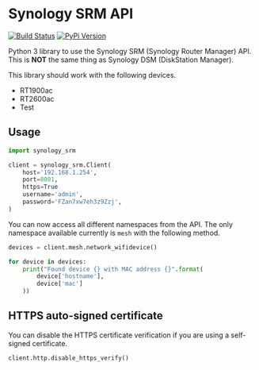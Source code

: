 # Synology SRM API

[![Build Status](https://travis-ci.org/aerialls/synology-srm.svg?branch=master)](https://travis-ci.org/aerialls/synology-srm)
[![PyPi Version](https://img.shields.io/pypi/v/synology-srm.svg)](https://pypi.org/project/synology-srm/)

Python 3 library to use the Synology SRM (Synology Router Manager) API. This is **NOT** the same thing as Synology DSM (DiskStation Manager).

This library should work with the following devices.

* RT1900ac
* RT2600ac
* Test

## Usage

```python
import synology_srm

client = synology_srm.Client(
    host='192.168.1.254',
    port=8001,
    https=True
    username='admin',
    password='FZan7xw7eh3z9Zzj',
)
```

You can now access all different namespaces from the API. The only namespace available currently is `mesh` with the following method.

```python
devices = client.mesh.network_wifidevice()

for device in devices:
    print("Found device {} with MAC address {}".format(
        device['hostname'],
        device['mac']
    ))
```

## HTTPS auto-signed certificate

You can disable the HTTPS certificate verification if you are using a self-signed certificate.

```python
client.http.disable_https_verify()
```
